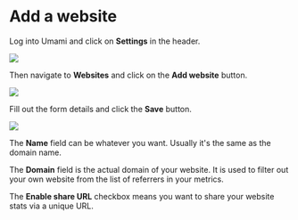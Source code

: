 # Add a website

Log into Umami and click on **Settings** in the header.

<img src="/header.png" />

Then navigate to **Websites** and click on the **Add website** button.

<img src="/add-website.png" />

Fill out the form details and click the **Save** button.

<img src="/add-website-form.png" />

The **Name** field can be whatever you want. Usually it's the same as the domain name.

The **Domain** field is the actual domain of your website. It is used to filter out your own website
from the list of referrers in your metrics.

The **Enable share URL** checkbox means you want to share your website stats via a unique URL.
